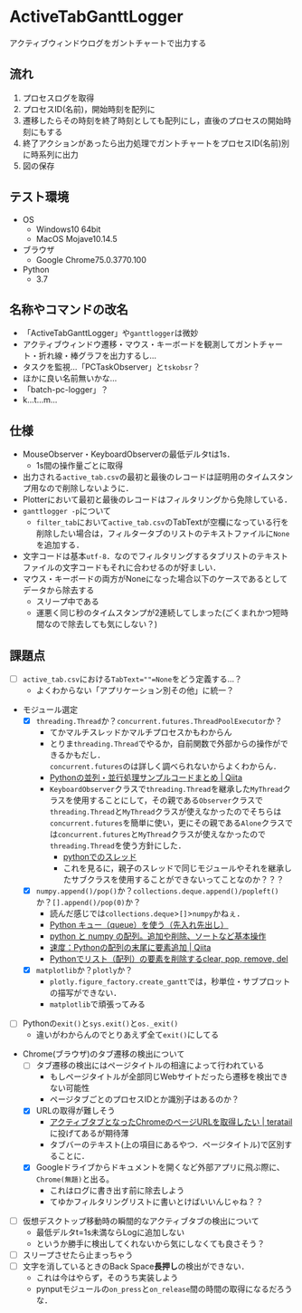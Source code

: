 # ActiveTabGanttLogger
アクティブウィンドウログをガントチャートで出力する

## 流れ
1. プロセスログを取得
2. プロセスID(名前)，開始時刻を配列に
3. 遷移したらその時刻を終了時刻としても配列にし，直後のプロセスの開始時刻にもする
4. 終了アクションがあったら出力処理でガントチャートをプロセスID(名前)別に時系列に出力
5. 図の保存

## テスト環境
- OS
    - Windows10 64bit
    - MacOS Mojave10.14.5
- ブラウザ
    - Google Chrome75.0.3770.100
- Python
    - 3.7

## 名称やコマンドの改名
- 「ActiveTabGanttLogger」や`ganttlogger`は微妙
- アクティブウィンドウ遷移・マウス・キーボードを観測してガントチャート・折れ線・棒グラフを出力するし…
- タスクを監視…「PCTaskObserver」と`tskobsr`？
- ほかに良い名前無いかな…
- 「batch-pc-logger」？
- k...t...m...

## 仕様
- MouseObserver・KeyboardObserverの最低デルタtは1s．
    - 1s間の操作量ごとに取得
- 出力される`active_tab.csv`の最初と最後のレコードは証明用のタイムスタンプ用なので削除しないように．
- Plotterにおいて最初と最後のレコードはフィルタリングから免除している．
- `ganttlogger -p`について
    - `filter_tab`において`active_tab.csv`のTabTextが空欄になっている行を削除したい場合は，フィルタータブのリストのテキストファイルに`None`を追加する．
- 文字コードは基本`utf-8`．なのでフィルタリングするタブリストのテキストファイルの文字コードもそれに合わせるのが好ましい．
- マウス・キーボードの両方がNoneになった場合以下のケースであるとしてデータから除去する
    - スリープ中である
    - 運悪く同じ秒のタイムスタンプが2連続してしまった(ごくまれかつ短時間なので除去しても気にしない？)

## 課題点
- [ ] `active_tab.csv`における`TabText=""=None`をどう定義する…？
    - よくわからない「アプリケーション別その他」に統一？
- モジュール選定
    - [x] `threading.Thread`か？`concurrent.futures.ThreadPoolExecutor`か？
        - てかマルチスレッドかマルチプロセスかもわからん
        - とりま`threading.Thread`でやるか，自前関数で外部からの操作ができるかもだし．  
        `concurrent.futures`のは詳しく調べられないからよくわからん．
        - [Pythonの並列・並行処理サンプルコードまとめ | Qiita](https://qiita.com/castaneai/items/9cc33817419896667f34)
        - `KeyboardObserver`クラスで`threading.Thread`を継承した`MyThread`クラスを使用することにして，その親である`Observer`クラスで`threading.Thread`と`MyThread`クラスが使えなかったのでそちらは`concurrent.futures`を簡単に使い，更にその親である`Alone`クラスでは`concurrent.futures`と`MyThread`クラスが使えなかったので`threading.Thread`を使う方針にした．
            - [pythonでのスレッド](http://nobunaga.hatenablog.jp/entry/2016/06/03/204450)
            - これを見るに，親子のスレッドで同じモジュールやそれを継承したサブクラスを使用することができないってことなのか？？？
    - [x] `numpy.append()/pop()`か？`collections.deque.append()/popleft()`か？`[].append()/pop(0)`か？
        - 読んだ感じでは`collections.deque`>`[]`>`numpy`かねぇ．
        - [Python キュー（queue）を使う（先入れ先出し）](https://pg-chain.com/python-queue)
        - [python と numpy の配列。追加や削除、ソートなど基本操作](http://ailaby.com/list_array/#id3_2)
        - [速度：Pythonの配列の末尾に要素追加 | Qiita](https://qiita.com/ykatsu111/items/be274f76d42f6b982ba4)
        - [Pythonでリスト（配列）の要素を削除するclear, pop, remove, del](https://note.nkmk.me/python-list-clear-pop-remove-del/#pop)
    - [x] `matplotlib`か？`plotly`か？
        - `plotly.figure_factory.create_gantt`では，秒単位・サブプロットの描写ができない．
        - `matplotlib`で頑張ってみる
- [ ] Pythonの`exit()`と`sys.exit()`と`os._exit()`
    - 違いがわからんのでとりあえず全て`exit()`にしてる
- Chrome(ブラウザ)のタブ遷移の検出について
    - [ ] タブ遷移の検出にはページタイトルの相違によって行われている
        - もしページタイトルが全部同じWebサイトだったら遷移を検出できない可能性
        - ページタブごとのプロセスIDとか識別子はあるのか？
    - [x] URLの取得が難しそう
        - [アクティブタブとなったChromeのページURLを取得したい | teratail](https://teratail.com/questions/197377)に投げてあるが期待薄
        - タブバーのテキスト(上の項目にあるやつ．ページタイトル)で区別することに．
    - [x] Googleドライブからドキュメントを開くなど外部アプリに飛ぶ際に、`Chrome(無題)`と出る。
        - これはログに書き出す前に除去しよう
        - てゆかフィルタリングリストに書いとけばいいんじゃね？？
- [ ] 仮想デスクトップ移動時の瞬間的なアクティブタブの検出について
    - 最低デルタt=1s未満ならLogに追加しない
    - というか勝手に検出してくれないから気にしなくても良さそう？
- [ ] スリープさせたら止まっちゃう
- [ ] 文字を消しているときのBack Space**長押し**の検出ができない．
    - これは今はやらず，そのうち実装しよう
    - pynputモジュールの`on_press`と`on_release`間の時間の取得になるだろうな．